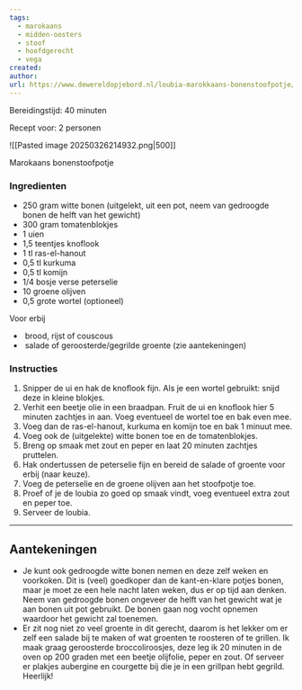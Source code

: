 ```yaml
---
tags:
  - marokaans
  - midden-oosters
  - stoof
  - hoofdgerecht
  - vega
created: 
author: 
url: https://www.dewereldopjebord.nl/loubia-marokkaans-bonenstoofpotje/
---
```

Bereidingstijd: 40 minuten

Recept voor: 2 personen

![[Pasted image 20250326214932.png|500]]

Marokaans bonenstoofpotje
### Ingredienten

- 250 gram witte bonen (uitgelekt, uit een pot, neem van gedroogde bonen de helft van het gewicht)
- 300 gram tomatenblokjes
- 1 uien
- 1,5 teentjes knoflook
- 1 tl ras-el-hanout
- 0,5 tl kurkuma
- 0,5 tl komijn
- 1/4 bosje verse peterselie
- 10 groene olijven
- 0,5 grote wortel (optioneel)

Voor erbij
-  brood, rijst of couscous
-  salade of geroosterde/gegrilde groente (zie aantekeningen)
### Instructies

1. Snipper de ui en hak de knoflook fijn. Als je een wortel gebruikt: snijd deze in kleine blokjes.
2. Verhit een beetje olie in een braadpan. Fruit de ui en knoflook hier 5 minuten zachtjes in aan. Voeg eventueel de wortel toe en bak even mee. 
3. Voeg dan de ras-el-hanout, kurkuma en komijn toe en bak 1 minuut mee. 
4. Voeg ook de (uitgelekte) witte bonen toe en de tomatenblokjes. 
5. Breng op smaak met zout en peper en laat 20 minuten zachtjes pruttelen.
6. Hak ondertussen de peterselie fijn en bereid de salade of groente voor erbij (naar keuze).
7. Voeg de peterselie en de groene olijven aan het stoofpotje toe.
8. Proef of je de loubia zo goed op smaak vindt, voeg eventueel extra zout en peper toe.
9. Serveer de loubia.

-----

## Aantekeningen

- Je kunt ook gedroogde witte bonen nemen en deze zelf weken en voorkoken. Dit is (veel) goedkoper dan de kant-en-klare potjes bonen, maar je moet ze een hele nacht laten weken, dus er op tijd aan denken. Neem van gedroogde bonen ongeveer de helft van het gewicht wat je aan bonen uit pot gebruikt. De bonen gaan nog vocht opnemen waardoor het gewicht zal toenemen.
- Er zit nog niet zo veel groente in dit gerecht, daarom is het lekker om er zelf een salade bij te maken of wat groenten te roosteren of te grillen. Ik maak graag geroosterde broccoliroosjes, deze leg ik 20 minuten in de oven op 200 graden met een beetje olijfolie, peper en zout. Of serveer er plakjes aubergine en courgette bij die je in een grillpan hebt gegrild. Heerlijk!